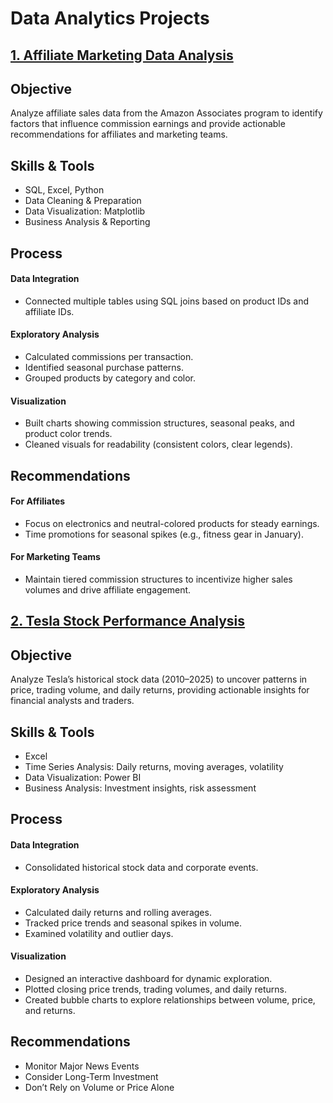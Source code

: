 # Data Analytics Projects

## [1. Affiliate Marketing Data Analysis](https://github.com/habishua/Amazon_Affiliate_Earnings)

## Objective
Analyze affiliate sales data from the Amazon Associates program to identify factors that influence commission earnings and provide actionable recommendations for affiliates and marketing teams.

## Skills & Tools
- SQL, Excel, Python
- Data Cleaning & Preparation
- Data Visualization: Matplotlib
- Business Analysis & Reporting

## Process
#### Data Integration
- Connected multiple tables using SQL joins based on product IDs and affiliate IDs.
#### Exploratory Analysis
- Calculated commissions per transaction.
- Identified seasonal purchase patterns.
- Grouped products by category and color.
#### Visualization
- Built charts showing commission structures, seasonal peaks, and product color trends.
- Cleaned visuals for readability (consistent colors, clear legends).

## Recommendations
#### For Affiliates
- Focus on electronics and neutral-colored products for steady earnings.
- Time promotions for seasonal spikes (e.g., fitness gear in January).
#### For Marketing Teams
- Maintain tiered commission structures to incentivize higher sales volumes and drive affiliate engagement.

  
## [2. Tesla Stock Performance Analysis](https://github.com/habishua/Tesla_Stock_Performance)

## Objective
Analyze Tesla’s historical stock data (2010–2025) to uncover patterns in price, trading volume, and daily returns, providing actionable insights for financial analysts and traders.

## Skills & Tools
- Excel
- Time Series Analysis: Daily returns, moving averages, volatility
- Data Visualization: Power BI
- Business Analysis: Investment insights, risk assessment

## Process
#### Data Integration
- Consolidated historical stock data and corporate events.
#### Exploratory Analysis
- Calculated daily returns and rolling averages.
- Tracked price trends and seasonal spikes in volume.
- Examined volatility and outlier days.
#### Visualization
- Designed an interactive dashboard for dynamic exploration.
- Plotted closing price trends, trading volumes, and daily returns.
- Created bubble charts to explore relationships between volume, price, and returns.

## Recommendations
- Monitor Major News Events
- Consider Long-Term Investment
- Don’t Rely on Volume or Price Alone
